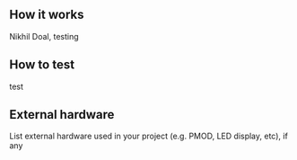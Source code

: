 <!---

This file is used to generate your project datasheet. Please fill in the information below and delete any unused
sections.

You can also include images in this folder and reference them in the markdown. Each image must be less than
512 kb in size, and the combined size of all images must be less than 1 MB.
-->

## How it works

Nikhil Doal, testing

## How to test

test

## External hardware

List external hardware used in your project (e.g. PMOD, LED display, etc), if any
